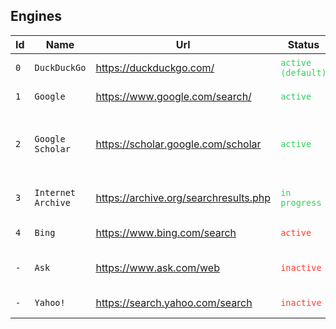## Engines

| Id  | Name               | Url                                   | Status                                                | Description                                          |
| --- | ------------------ | ------------------------------------- | ----------------------------------------------------- | ---------------------------------------------------- |
| `0` | `DuckDuckGo`       | https://duckduckgo.com/               | <code style="color: #30D158;">active (default)</code> | Focus on privacy                                     |
| `1` | `Google`           | https://www.google.com/search/        | <code style="color: #30D158;">active</code>           | Best search results                                  |
| `2` | `Google Scholar`   | https://scholar.google.com/scholar    | <code style="color: #30D158;">active</code>           | Search engine for literature or scientific documents |
| `3` | `Internet Archive` | https://archive.org/searchresults.php | <code style="color: #30D158;">in progress</code>      | The library of the internet                          |
| `4` | `Bing`             | https://www.bing.com/search           | <code style="color: #FF3B30;">active</code>           | From Microsoft                                       |
| `-` | `Ask`              | https://www.ask.com/web               | <code style="color: #FF3B30;">inactive</code>         | My grandfather used this                             |
| `-` | `Yahoo!`           | https://search.yahoo.com/search       | <code style="color: #FF3B30;">inactive</code>         | Yahoo who?                                           |
